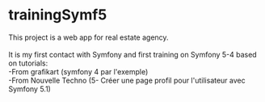 # trainingSymf5

This project is a web app for real estate agency.<br>
<br>
It is my first contact with Symfony and first training on Symfony 5-4 based on tutorials:<br>
-From grafikart (symfony 4 par l'exemple)<br>
-From Nouvelle Techno (5- Créer une page profil pour l'utilisateur avec Symfony 5.1)
